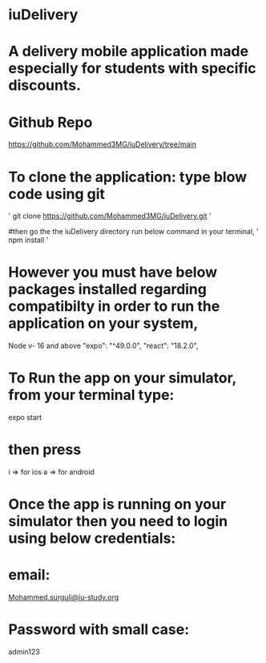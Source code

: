 # iuDelivery
# A delivery mobile application made especially for students with specific discounts.

# Github Repo
https://github.com/Mohammed3MG/iuDelivery/tree/main

# To clone the application: type blow code using git

' git clone https://github.com/Mohammed3MG/iuDelivery.git '

#then go the the iuDelivery directory run below command in your terminal,
' npm install ' 

# However you must have below packages installed regarding compatibilty in order to run the application on your system,

Node v- 16 and above
"expo": "^49.0.0",
"react": "18.2.0",

# To Run the app on your simulator, from your terminal type:
expo start

# then press
i => for ios
a => for android 

# Once the app is running on your simulator then you need to login using below credentials:

# email:
Mohammed.surguli@iu-study.org

# Password with small case:
admin123


